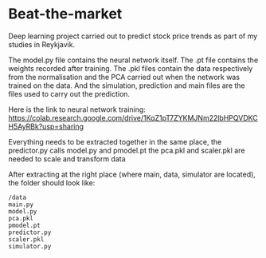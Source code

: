 # Beat-the-market
Deep learning project carried out to predict stock price trends as part of my studies in Reykjavik.

The model.py file contains the neural network itself.
The .pt file contains the weights recorded after training.
The .pkl files contain the data respectively from the normalisation and the PCA carried out when the network was trained on the data.
And the simulation, prediction and main files are the files used to carry out the prediction.

Here is the link to neural network training:
https://colab.research.google.com/drive/1KqZ1pT7ZYKMJNm22lbHPQVDKCH5AyRBk?usp=sharing

Everything needs to be extracted together in the same place,
the predictor.py calls model.py and pmodel.pt
the pca.pkl and scaler.pkl are needed to scale and transform data

After extracting at the right place (where main, data, simulator are located), 
the folder should look like:

	/data
	main.py
	model.py
	pca.pkl
	pmodel.pt
	predictor.py
	scaler.pkl
	simulator.py
